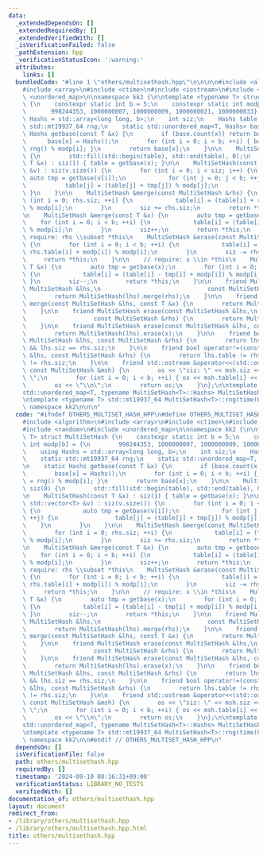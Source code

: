 ```yaml
---
data:
  _extendedDependsOn: []
  _extendedRequiredBy: []
  _extendedVerifiedWith: []
  _isVerificationFailed: false
  _pathExtension: hpp
  _verificationStatusIcon: ':warning:'
  attributes:
    links: []
  bundledCode: "#line 1 \"others/multisethash.hpp\"\n\n\n\n#include <algorithm>\n\
    #include <array>\n#include <ctime>\n#include <iostream>\n#include <random>\n#include\
    \ <unordered_map>\n\nnamespace kk2 {\n\ntemplate <typename T> struct MultiSetHash\
    \ {\n    constexpr static int b = 5;\n    constexpr static int modp[b] = {\n \
    \       998244353, 1000000007, 1000000009, 1000000021, 1000000033};\n    using\
    \ Hashs = std::array<long long, b>;\n    int siz;\n    Hashs table;\n    static\
    \ std::mt19937_64 rng;\n    static std::unordered_map<T, Hashs> base;\n\n    static\
    \ Hashs getbase(const T &x) {\n        if (base.count(x)) return base[x];\n  \
    \      base[x] = Hashs();\n        for (int i = 0; i < b; ++i) { base[x][i] =\
    \ rng() % modp[i]; }\n        return base[x];\n    }\n\n    MultiSetHash() : siz(0)\
    \ {\n        std::fill(std::begin(table), std::end(table), 0);\n    }\n\n    MultiSetHash(const\
    \ T &x) : siz(1) { table = getbase(x); }\n\n    MultiSetHash(const std::vector<T>\
    \ &v) : siz(v.size()) {\n        for (int i = 0; i < siz; i++) {\n           \
    \ auto tmp = getbase(v[i]);\n            for (int j = 0; j < b; ++j) {\n     \
    \           table[j] = (table[j] + tmp[j]) % modp[j];\n            }\n       \
    \ }\n    }\n\n    MultiSetHash &merge(const MultiSetHash &rhs) {\n        for\
    \ (int i = 0; rhs.siz; ++i) {\n            table[i] = (table[i] + rhs.table[i])\
    \ % modp[i];\n        }\n        siz += rhs.siz;\n        return *this;\n    }\n\
    \n    MultiSetHash &merge(const T &x) {\n        auto tmp = getbase(x);\n    \
    \    for (int i = 0; i < b; ++i) {\n            table[i] = (table[i] + tmp[i])\
    \ % modp[i];\n        }\n        siz++;\n        return *this;\n    }\n\n    //\
    \ require: rhs \\subset *this\n    MultiSetHash &erase(const MultiSetHash &rhs)\
    \ {\n        for (int i = 0; i < b; ++i) {\n            table[i] = (table[i] -\
    \ rhs.table[i] + modp[i]) % modp[i];\n        }\n        siz -= rhs.siz;\n   \
    \     return *this;\n    }\n\n    // require: x \\in *this\n    MultiSetHash &erase(const\
    \ T &x) {\n        auto tmp = getbase(x);\n        for (int i = 0; i < b; ++i)\
    \ {\n            table[i] = (table[i] - tmp[i] + modp[i]) % modp[i];\n       \
    \ }\n        siz--;\n        return *this;\n    }\n\n    friend MultiSetHash merge(const\
    \ MultiSetHash &lhs,\n                              const MultiSetHash &rhs) {\n\
    \        return MultiSetHash(lhs).merge(rhs);\n    }\n\n    friend MultiSetHash\
    \ merge(const MultiSetHash &lhs, const T &x) {\n        return MultiSetHash(lhs).merge(x);\n\
    \    }\n\n    friend MultiSetHash erase(const MultiSetHash &lhs,\n           \
    \                   const MultiSetHash &rhs) {\n        return MultiSetHash(lhs).erase(rhs);\n\
    \    }\n\n    friend MultiSetHash erase(const MultiSetHash &lhs, const T &x) {\n\
    \        return MultiSetHash(lhs).erase(x);\n    }\n\n    friend bool operator==(const\
    \ MultiSetHash &lhs, const MultiSetHash &rhs) {\n        return lhs.table == rhs.table\
    \ && lhs.siz == rhs.siz;\n    }\n\n    friend bool operator!=(const MultiSetHash\
    \ &lhs, const MultiSetHash &rhs) {\n        return lhs.table != rhs.table || lhs.siz\
    \ != rhs.siz;\n    }\n\n    friend std::ostream &operator<<(std::ostream &os,\
    \ const MultiSetHash &msh) {\n        os << \"siz: \" << msh.siz << \" table:\
    \ \";\n        for (int i = 0; i < b; ++i) { os << msh.table[i] << \" \"; }\n\
    \        os << \"\\n\";\n        return os;\n    }\n};\n\ntemplate <typename T>\n\
    std::unordered_map<T, typename MultiSetHash<T>::Hashs> MultiSetHash<T>::base;\n\
    \ntemplate <typename T> std::mt19937_64 MultiSetHash<T>::rng(time(0));\n\n} //\
    \ namespace kk2\n\n\n"
  code: "#ifndef OTHERS_MULTISET_HASH_HPP\n#define OTHERS_MULTISET_HASH_HPP 1\n\n\
    #include <algorithm>\n#include <array>\n#include <ctime>\n#include <iostream>\n\
    #include <random>\n#include <unordered_map>\n\nnamespace kk2 {\n\ntemplate <typename\
    \ T> struct MultiSetHash {\n    constexpr static int b = 5;\n    constexpr static\
    \ int modp[b] = {\n        998244353, 1000000007, 1000000009, 1000000021, 1000000033};\n\
    \    using Hashs = std::array<long long, b>;\n    int siz;\n    Hashs table;\n\
    \    static std::mt19937_64 rng;\n    static std::unordered_map<T, Hashs> base;\n\
    \n    static Hashs getbase(const T &x) {\n        if (base.count(x)) return base[x];\n\
    \        base[x] = Hashs();\n        for (int i = 0; i < b; ++i) { base[x][i]\
    \ = rng() % modp[i]; }\n        return base[x];\n    }\n\n    MultiSetHash() :\
    \ siz(0) {\n        std::fill(std::begin(table), std::end(table), 0);\n    }\n\
    \n    MultiSetHash(const T &x) : siz(1) { table = getbase(x); }\n\n    MultiSetHash(const\
    \ std::vector<T> &v) : siz(v.size()) {\n        for (int i = 0; i < siz; i++)\
    \ {\n            auto tmp = getbase(v[i]);\n            for (int j = 0; j < b;\
    \ ++j) {\n                table[j] = (table[j] + tmp[j]) % modp[j];\n        \
    \    }\n        }\n    }\n\n    MultiSetHash &merge(const MultiSetHash &rhs) {\n\
    \        for (int i = 0; rhs.siz; ++i) {\n            table[i] = (table[i] + rhs.table[i])\
    \ % modp[i];\n        }\n        siz += rhs.siz;\n        return *this;\n    }\n\
    \n    MultiSetHash &merge(const T &x) {\n        auto tmp = getbase(x);\n    \
    \    for (int i = 0; i < b; ++i) {\n            table[i] = (table[i] + tmp[i])\
    \ % modp[i];\n        }\n        siz++;\n        return *this;\n    }\n\n    //\
    \ require: rhs \\subset *this\n    MultiSetHash &erase(const MultiSetHash &rhs)\
    \ {\n        for (int i = 0; i < b; ++i) {\n            table[i] = (table[i] -\
    \ rhs.table[i] + modp[i]) % modp[i];\n        }\n        siz -= rhs.siz;\n   \
    \     return *this;\n    }\n\n    // require: x \\in *this\n    MultiSetHash &erase(const\
    \ T &x) {\n        auto tmp = getbase(x);\n        for (int i = 0; i < b; ++i)\
    \ {\n            table[i] = (table[i] - tmp[i] + modp[i]) % modp[i];\n       \
    \ }\n        siz--;\n        return *this;\n    }\n\n    friend MultiSetHash merge(const\
    \ MultiSetHash &lhs,\n                              const MultiSetHash &rhs) {\n\
    \        return MultiSetHash(lhs).merge(rhs);\n    }\n\n    friend MultiSetHash\
    \ merge(const MultiSetHash &lhs, const T &x) {\n        return MultiSetHash(lhs).merge(x);\n\
    \    }\n\n    friend MultiSetHash erase(const MultiSetHash &lhs,\n           \
    \                   const MultiSetHash &rhs) {\n        return MultiSetHash(lhs).erase(rhs);\n\
    \    }\n\n    friend MultiSetHash erase(const MultiSetHash &lhs, const T &x) {\n\
    \        return MultiSetHash(lhs).erase(x);\n    }\n\n    friend bool operator==(const\
    \ MultiSetHash &lhs, const MultiSetHash &rhs) {\n        return lhs.table == rhs.table\
    \ && lhs.siz == rhs.siz;\n    }\n\n    friend bool operator!=(const MultiSetHash\
    \ &lhs, const MultiSetHash &rhs) {\n        return lhs.table != rhs.table || lhs.siz\
    \ != rhs.siz;\n    }\n\n    friend std::ostream &operator<<(std::ostream &os,\
    \ const MultiSetHash &msh) {\n        os << \"siz: \" << msh.siz << \" table:\
    \ \";\n        for (int i = 0; i < b; ++i) { os << msh.table[i] << \" \"; }\n\
    \        os << \"\\n\";\n        return os;\n    }\n};\n\ntemplate <typename T>\n\
    std::unordered_map<T, typename MultiSetHash<T>::Hashs> MultiSetHash<T>::base;\n\
    \ntemplate <typename T> std::mt19937_64 MultiSetHash<T>::rng(time(0));\n\n} //\
    \ namespace kk2\n\n#endif // OTHERS_MULTISET_HASH_HPP\n"
  dependsOn: []
  isVerificationFile: false
  path: others/multisethash.hpp
  requiredBy: []
  timestamp: '2024-09-10 08:16:31+09:00'
  verificationStatus: LIBRARY_NO_TESTS
  verifiedWith: []
documentation_of: others/multisethash.hpp
layout: document
redirect_from:
- /library/others/multisethash.hpp
- /library/others/multisethash.hpp.html
title: others/multisethash.hpp
---
```

